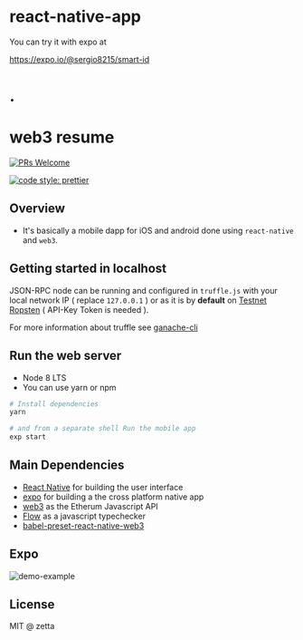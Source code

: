 # react-native-app

You can try it with expo at

https://expo.io/@sergio8215/smart-id

# .
# web3 resume

[![PRs Welcome](https://img.shields.io/badge/PRs-welcome-brightgreen.svg)](https://gitlab.com/dapps/react-native-web3-sample)

[![code style: prettier](https://img.shields.io/badge/code_style-prettier-ff69b4.svg?style=flat-square)](https://github.com/prettier/prettier)

## Overview

* It's basically a mobile dapp for iOS and android done using `react-native` and `web3`.

## Getting started in localhost

JSON-RPC node can be running and configured in `truffle.js` with your local network IP ( replace `127.0.0.1` ) or as it is by **default** on [Testnet Ropsten](https://ropsten.etherscan.io/) ( API-Key Token is needed ).

For more information about truffle see [ganache-cli](https://github.com/trufflesuite/ganache-cli)

## Run the web server

* Node 8 LTS
* You can use yarn or npm

```bash
# Install dependencies
yarn

# and from a separate shell Run the mobile app
exp start
```

## Main Dependencies

* [React Native](https://facebook.github.io/react-native/) for building the user interface
* [expo](https://expo.io) for building a the cross platform native app
* [web3](https://github.com/ethereum/web3.js) as the Etherum Javascript API
* [Flow](https://flow.org/) as a javascript typechecker
* [babel-preset-react-native-web3](https://github.com/agrcrobles/babel-preset-react-native-web3)

## Expo

![demo-example](https://gitlab.com/dapps/react-native-web3-sample/raw/master/assets/demo.png)

## License

MIT @ zetta